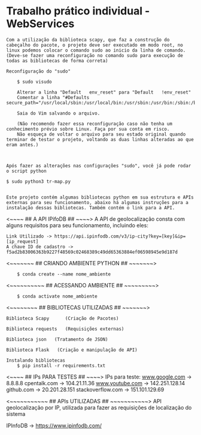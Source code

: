 # Trabalho prático individual - WebServices
    Com a utilização da biblioteca scapy, que faz a construção do cabeçalho do pacote, o projeto deve ser executado em modo root, no linux podemos colocar o comando sudo ao inicio da linha de comando. (Deve-se fazer uma reconfiguração no comando sudo para execução de todas as bibliotecas de forma correta)

    Reconfiguração do "sudo"
    
        $ sudo visudo
        
        Alterar a linha "Default   env_reset" para "Default   !env_reset"
        Comentar a linha "#Defaults       secure_path="/usr/local/sbin:/usr/local/bin:/usr/sbin:/usr/bin:/sbin:/bin:/snap/bin""

        Saia do Vim salvando o arquivo.

        (Não recomendo fazer essa reconfiguração caso não tenha um conhecimento prévio sobre Linux. Faça por sua conta em risco.
        Não esqueça de voltar o arquivo para seu estado original quando terminar de testar o projeto, voltando as duas linhas alteradas ao que eram antes.)



    Após fazer as alterações nas configurações "sudo", você já pode rodar o script python

    $ sudo python3 tr-map.py


    Este projeto contém algumas bibliotecas python em sua estrutura e APIs externas para seu funcionamento, abaixo há algumas instruções para a instalação dessas bibliotecas. Também contém o link para a API.
    
<~~~~ ## A API IPifoDB ## ~~~~>
A API de geolocalização consta com alguns requisitos para seu funcionamento, incluindo eles:

    Link Utilizado -> https://api.ipinfodb.com/v3/ip-city?key=[key]&ip=[ip_request]  
    A chave ID de cadastro -> f5ad2b83006363b9227f48569c02468389c49dd65363884ef06598945e9d187d
        
<~~~~~~~ ## CRIANDO AMBIENTE PYTHON ## ~~~~~~~>

        $ conda create --name nome_ambiente

<~~~~~~~~~~ ## ACESSANDO AMBIENTE ## ~~~~~~~~~>

        $ conda activate nome_ambiente

<~~~~~~~~ ## BIBLIOTECAS UTILIZADAS ## ~~~~~~~>

    Biblioteca Scapy      (Criação de Pacotes)

    Biblioteca requests   (Requisições externas)

    Biblioteca json   (Tratamento de JSON)

    Biblioteca Flask   (Criação e manipulação de API)

    Instalando bibliotecas
        $ pip install -r requirements.txt

<~~~~ ## IPs PARA TESTES ## ~~~~>
    IPs para teste:
        www.google.com      -> 8.8.8.8
        cpentalk.com        -> 104.21.11.36
        www.youtube.com     -> 142.251.128.14
        github.com          -> 20.201.28.151
        stackoverflow.com   -> 151.101.129.69

<~~~~~~~~~~~ ## APIs UTILIZADAS ## ~~~~~~~~~~~>
    API geolocalização por IP, utilizada para fazer as requisições de localização do sistema

IPInfoDB -> https://www.ipinfodb.com/
